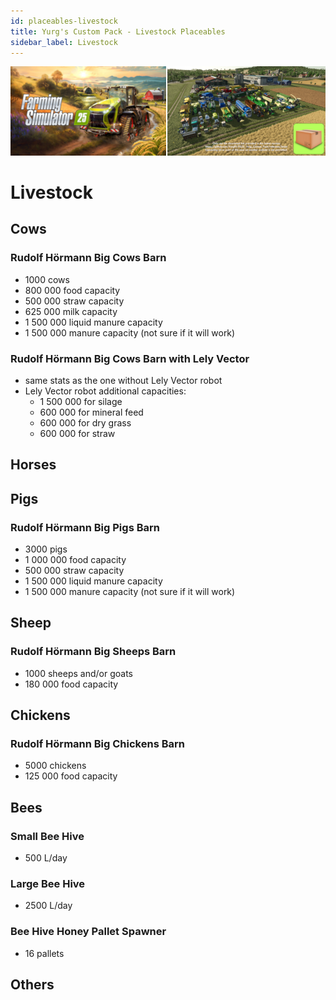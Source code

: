 ```yaml
---
id: placeables-livestock
title: Yurg's Custom Pack - Livestock Placeables
sidebar_label: Livestock
---
```

[![](modHeader.png)](modScreen.png)
# Livestock

## Cows

### Rudolf Hörmann Big Cows Barn
- 1000 cows
- 800 000 food capacity
- 500 000 straw capacity
- 625 000 milk capacity
- 1 500 000 liquid manure capacity
- 1 500 000 manure capacity (not sure if it will work)

### Rudolf Hörmann Big Cows Barn with Lely Vector
- same stats as the one without Lely Vector robot
- Lely Vector robot additional capacities:
  - 1 500 000 for silage
  - 600 000 for mineral feed
  - 600 000 for dry grass
  - 600 000 for straw

## Horses



## Pigs

### Rudolf Hörmann Big Pigs Barn
- 3000 pigs
- 1 000 000 food capacity
- 500 000 straw capacity
- 1 500 000 liquid manure capacity
- 1 500 000 manure capacity (not sure if it will work)

## Sheep

### Rudolf Hörmann Big Sheeps Barn
- 1000 sheeps and/or goats
- 180 000 food capacity

## Chickens

### Rudolf Hörmann Big Chickens Barn
- 5000 chickens
- 125 000 food capacity

## Bees

### Small Bee Hive
- 500 L/day

### Large Bee Hive
- 2500 L/day

### Bee Hive Honey Pallet Spawner
- 16 pallets

## Others


